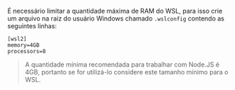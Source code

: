 É necessário limitar a quantidade máxima de RAM do WSL, para isso crie um arquivo na raiz do usuário Windows chamado `.wslconfig` contendo as seguintes linhas:
```
[wsl2]
memory=4GB
processors=8
```
> A quantidade mínima recomendada para trabalhar com Node.JS é 4GB, portanto se for utilizá-lo considere este tamanho mínimo para o WSL.
